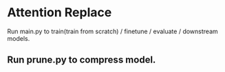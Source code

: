 # Attention Replace


Run main.py to train(train from scratch) / finetune / evaluate / downstream models.

Run prune.py to compress model.
- 